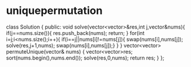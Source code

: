 # uniquepermutation
class Solution {
public:
    void solve(vector<vector<int>>&res,int j,vector<int>&nums){
        if(j==nums.size()){
            res.push_back(nums);
            return;
        }
        for(int i=j;i<nums.size();i++){
            if(i==j||nums[i]!=nums[j]){
            swap(nums[i],nums[j]);
            solve(res,j+1,nums);
            swap(nums[i],nums[j]);}
        }
    }
    vector<vector<int>> permuteUnique(vector<int>& nums) {
        vector<vector<int>>res;
        sort(nums.begin(),nums.end());
        solve(res,0,nums);
        return res;
    }
};
